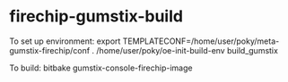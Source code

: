 # firechip-gumstix-build
To set up environment:
export TEMPLATECONF=/home/user/poky/meta-gumstix-firechip/conf
. /home/user/poky/oe-init-build-env build_gumstix

To build:
bitbake gumstix-console-firechip-image
